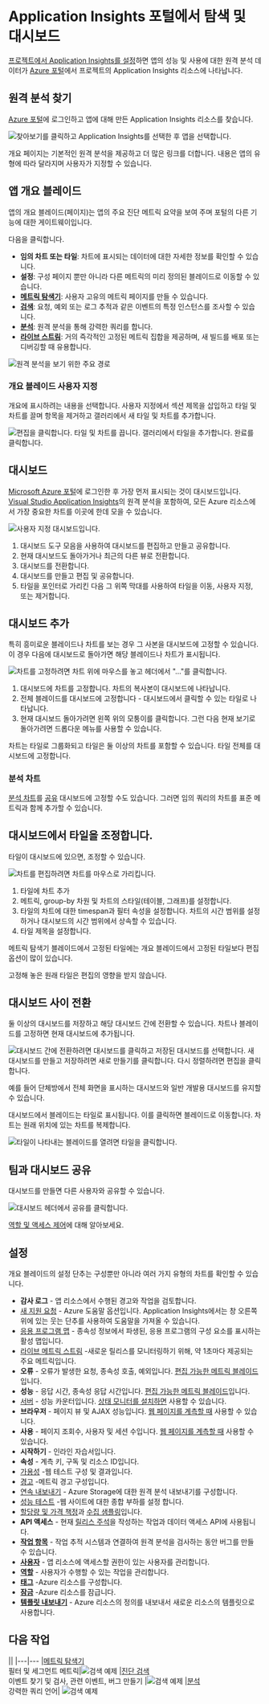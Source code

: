 <properties
	pageTitle="Application Insights 포털 사용"
	description="Application Insights 포털의 메트릭, 검색, 대시보드 및 설정"
	services="application-insights"
    documentationCenter=""
	authors="alancameronwills"
	manager="douge"/>

<tags
	ms.service="application-insights"
	ms.workload="tbd"
	ms.tgt_pltfrm="ibiza"
	ms.devlang="multiple"
	ms.topic="article" 
	ms.date="07/30/2016"
	ms.author="awills"/>

# Application Insights 포털에서 탐색 및 대시보드

[프로젝트에서 Application Insights를 설정](app-insights-overview.md)하면 앱의 성능 및 사용에 대한 원격 분석 데이터가 [Azure 포털](https://portal.azure.com)에서 프로젝트의 Application Insights 리소스에 나타납니다.

## 원격 분석 찾기

[Azure 포털](https://portal.azure.com)에 로그인하고 앱에 대해 만든 Application Insights 리소스를 찾습니다.

![찾아보기를 클릭하고 Application Insights를 선택한 후 앱을 선택합니다.](./media/app-insights-dashboards/00-start.png)

개요 페이지는 기본적인 원격 분석을 제공하고 더 많은 링크를 더합니다. 내용은 앱의 유형에 따라 달라지며 사용자가 지정할 수 있습니다.


## 앱 개요 블레이드

앱의 개요 블레이드(페이지)는 앱의 주요 진단 메트릭 요약을 보여 주며 포털의 다른 기능에 대한 게이트웨이입니다.

다음을 클릭합니다.

* **임의 차트 또는 타일**: 차트에 표시되는 데이터에 대한 자세한 정보를 확인할 수 있습니다.
* **설정**: 구성 페이지 뿐만 아니라 다른 메트릭의 미리 정의된 블레이드로 이동할 수 있습니다.
* [**메트릭 탐색기**](app-insights-metrics-explorer.md): 사용자 고유의 메트릭 페이지를 만들 수 있습니다.
* [**검색**](app-insights-diagnostic-search.md): 요청, 예외 또는 로그 추적과 같은 이벤트의 특정 인스턴스를 조사할 수 있습니다.
* [**분석**](app-insights-analytics.md): 원격 분석을 통해 강력한 쿼리를 합니다.
* [**라이브 스트림**](app-insights-metrics-explorer.md#live-stream): 거의 즉각적인 고정된 메트릭 집합을 제공하며, 새 빌드를 배포 또는 디버깅할 때 유용합니다.


![원격 분석을 보기 위한 주요 경로](./media/app-insights-dashboards/010-oview.png)


### 개요 블레이드 사용자 지정 

개요에 표시하려는 내용을 선택합니다. 사용자 지정에서 섹션 제목을 삽입하고 타일 및 차트를 끌며 항목을 제거하고 갤러리에서 새 타일 및 차트를 추가합니다.

![편집을 클릭합니다. 타일 및 차트를 끕니다. 갤러리에서 타일을 추가합니다. 완료를 클릭합니다.](./media/app-insights-dashboards/020-customize.png)

## 대시보드

[Microsoft Azure 포털](https://portal.azure.com)에 로그인한 후 가장 먼저 표시되는 것이 대시보드입니다. [Visual Studio Application Insights](app-insights-overview.md)의 원격 분석을 포함하여, 모든 Azure 리소스에서 가장 중요한 차트를 이곳에 한데 모을 수 있습니다.
 

![사용자 지정 대시보드입니다.](./media/app-insights-dashboards/31.png)


1. 대시보드 도구 모음을 사용하여 대시보드를 편집하고 만들고 공유합니다.
2. 현재 대시보드도 돌아가거나 최근의 다른 뷰로 전환합니다.
3. 대시보드를 전환합니다.
4. 대시보드를 만들고 편집 및 공유합니다.
5. 타일을 포인터로 가리킨 다음 그 위쪽 막대를 사용하여 타일을 이동, 사용자 지정, 또는 제거합니다.

## 대시보드 추가

특히 흥미로운 블레이드나 차트를 보는 경우 그 사본을 대시보드에 고정할 수 있습니다. 이 경우 다음에 대시보드로 돌아가면 해당 블레이드나 차트가 표시됩니다.

![차트를 고정하려면 차트 위에 마우스를 놓고 헤더에서 "..."를 클릭합니다.](./media/app-insights-dashboards/33.png)

1. 대시보드에 차트를 고정합니다. 차트의 복사본이 대시보드에 나타납니다.
2. 전체 블레이드를 대시보드에 고정합니다 - 대시보드에서 클릭할 수 있는 타일로 나타납니다.
3. 현재 대시보드 돌아가려면 왼쪽 위의 모퉁이를 클릭합니다. 그런 다음 현재 보기로 돌아가려면 드롭다운 메뉴를 사용할 수 있습니다.

차트는 타일로 그룹화되고 타일은 둘 이상의 차트를 포함할 수 있습니다. 타일 전체를 대시보드에 고정합니다.

### 분석 차트

[분석 차트](app-insights-analytics-using.md#pin-to-dashboard)를 [공유](#share-dashboards-with-your-team) 대시보드에 고정할 수도 있습니다. 그러면 임의 쿼리의 차트를 표준 메트릭과 함께 추가할 수 있습니다.

## 대시보드에서 타일을 조정합니다.

타일이 대시보드에 있으면, 조정할 수 있습니다.

![차트를 편집하려면 차트를 마우스로 가리킵니다.](./media/app-insights-dashboards/36.png)

1. 타일에 차트 추가
2. 메트릭, group-by 차원 및 차트의 스타일(테이블, 그래프)를 설정합니다.
3. 타일의 차트에 대한 timespan과 필터 속성을 설정합니다. 차트의 시간 범위를 설정하거나 대시보드의 시간 범위에서 상속할 수 있습니다.
4. 타일 제목을 설정합니다.

메트릭 탐색기 블레이드에서 고정된 타일에는 개요 블레이드에서 고정된 타일보다 편집 옵션이 많이 있습니다.

고정해 놓은 원래 타일은 편집의 영향을 받지 않습니다.


## 대시보드 사이 전환

둘 이상의 대시보드를 저장하고 해당 대시보드 간에 전환할 수 있습니다. 차트나 블레이드를 고정하면 현재 대시보드에 추가됩니다.

![대시보드 간에 전환하려면 대시보드를 클릭하고 저장된 대시보드를 선택합니다. 새 대시보드를 만들고 저장하려면 새로 만들기를 클릭합니다. 다시 정렬하려면 편집을 클릭합니다.](./media/app-insights-dashboards/32.png)

예를 들어 단체방에서 전체 화면을 표시하는 대시보드와 일반 개발용 대시보드를 유지할 수 있습니다.


대시보드에서 블레이드는 타일로 표시됩니다. 이를 클릭하면 블레이드로 이동합니다. 차트는 원래 위치에 있는 차트를 복제합니다.

![타일이 나타내는 블레이드를 열려면 타일을 클릭합니다.](./media/app-insights-dashboards/35.png)


## 팀과 대시보드 공유

대시보드를 만들면 다른 사용자와 공유할 수 있습니다.

![대시보드 헤더에서 공유를 클릭합니다.](./media/app-insights-dashboards/41.png)

[역할 및 액세스 제어](app-insights-resources-roles-access-control.md)에 대해 알아보세요.

## 설정

개요 블레이드의 설정 단추는 구성뿐만 아니라 여러 가지 유형의 차트를 확인할 수 있습니다.

* **감사 로그** - 앱 리소스에서 수행된 경고와 작업을 검토합니다.
* [새 지원 요청](app-insights-get-dev-support.md) - Azure 도움말 옵션입니다. Application Insights에서는 창 오른쪽 위에 있는 웃는 단추를 사용하여 도움말을 가져올 수 있습니다.
* [응용 프로그램 맵](app-insights-dependencies.md#application-map) - 종속성 정보에서 파생된, 응용 프로그램의 구성 요소를 표시하는 활성 맵입니다.
* [라이브 메트릭 스트림](app-insights-metrics-explorer.md#live-metrics-stream) -새로운 릴리스를 모니터링하기 위해, 약 1초마다 제공되는 주요 메트릭입니다.
* **오류** - 오류가 발생한 요청, 종속성 호출, 예외입니다. [편집 가능한 메트릭 블레이드](app-insights-metrics-explorer.md)입니다.
* **성능** - 응답 시간, 종속성 응답 시간입니다. [편집 가능한 메트릭 블레이드](app-insights-metrics-explorer.md)입니다.
* [서버](app-insights-web-monitor-performance.md) - 성능 카운터입니다. [상태 모니터를 설치하면](app-insights-monitor-performance-live-website-now.md) 사용할 수 있습니다.
* **브라우저** - 페이지 뷰 및 AJAX 성능입니다. [웹 페이지를 계측할 때](app-insights-javascript.md) 사용할 수 있습니다.
* **사용** - 페이지 조회수, 사용자 및 세션 수입니다. [웹 페이지를 계측할 때](app-insights-javascript.md) 사용할 수 있습니다.
* **시작하기** - 인라인 자습서입니다.
* **속성** - 계측 키, 구독 및 리소스 ID입니다.
* [가용성](app-insights-monitor-web-app-availability.md) -웹 테스트 구성 및 결과입니다.
* [경고](app-insights-alerts.md) -메트릭 경고 구성입니다.
* [연속 내보내기](app-insights-export-telemetry.md) - Azure Storage에 대한 원격 분석 내보내기를 구성합니다.
* [성능 테스트](app-insights-monitor-web-app-availability.md#performance-tests) -웹 사이트에 대한 종합 부하를 설정 합니다.
* [할당량 및 가격 책정](app-insights-pricing.md)과 [수집 샘플링](app-insights-sampling.md)입니다.
* **API 액세스** - 현재 [릴리스 주석](app-insights-annotations.md)을 작성하는 작업과 데이터 액세스 API에 사용됩니다.
* [**작업 항목**](app-insights-diagnostic-search.md#create-work-item) - 작업 추적 시스템과 연결하여 원격 분석을 검사하는 동안 버그를 만들 수 있습니다.
* [**사용자**](app-insights-resources-roles-access-control.md) - 앱 리소스에 액세스할 권한이 있는 사용자를 관리합니다.
* [**역할**](app-insights-resources-roles-access-control.md) - 사용자가 수행할 수 있는 작업을 관리합니다.
* [**태그**](..\resource-group-using-tags.md) -Azure 리소스를 구성합니다.
* [**잠금**](..\resource-group-lock-resources.md) -Azure 리소스를 잠급니다.
* [**템플릿 내보내기**](app-insights-powershell.md) - Azure 리소스의 정의를 내보내서 새로운 리소스의 템플릿으로 사용합니다.

## 다음 작업

||
|---|---
|[메트릭 탐색기](app-insights-metrics-explorer.md)<br/>필터 및 세그먼트 메트릭|![검색 예제](./media/app-insights-dashboards/64.png)
|[진단 검색](app-insights-diagnostic-search.md)<br/>이벤트 찾기 및 검사, 관련 이벤트, 버그 만들기 |![검색 예제](./media/app-insights-dashboards/61.png)
|[분석](app-insights-analytics.md)<br/>강력한 쿼리 언어| ![검색 예제](./media/app-insights-dashboards/63.png)

<!---HONumber=AcomDC_0817_2016-->